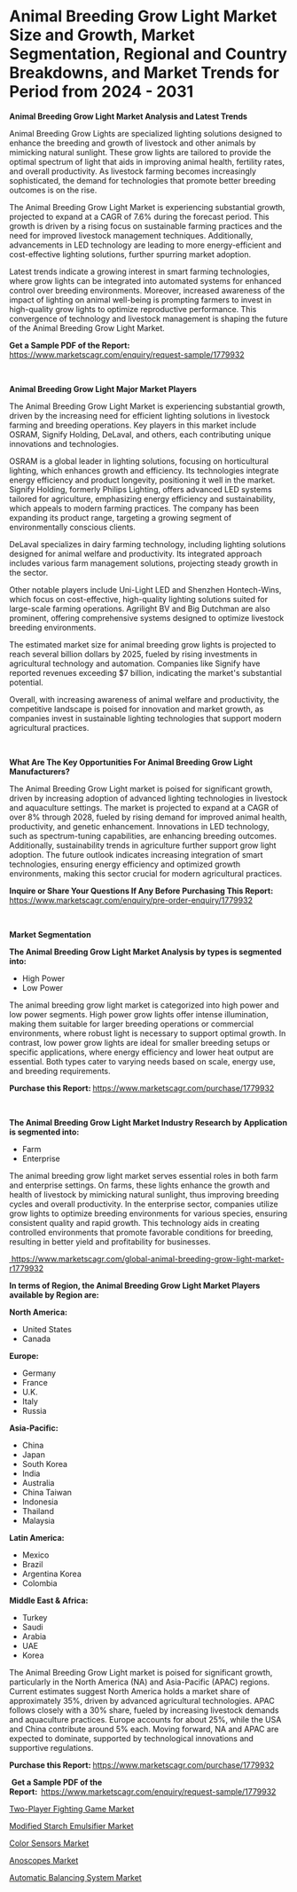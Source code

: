 <p><h1>Animal Breeding Grow Light Market Size and Growth, Market Segmentation, Regional and Country Breakdowns, and Market Trends for Period from 2024 -  2031</h1></p><p><strong>Animal Breeding Grow Light Market Analysis and Latest Trends</strong></p>
<p><p>Animal Breeding Grow Lights are specialized lighting solutions designed to enhance the breeding and growth of livestock and other animals by mimicking natural sunlight. These grow lights are tailored to provide the optimal spectrum of light that aids in improving animal health, fertility rates, and overall productivity. As livestock farming becomes increasingly sophisticated, the demand for technologies that promote better breeding outcomes is on the rise.</p><p>The Animal Breeding Grow Light Market is experiencing substantial growth, projected to expand at a CAGR of 7.6% during the forecast period. This growth is driven by a rising focus on sustainable farming practices and the need for improved livestock management techniques. Additionally, advancements in LED technology are leading to more energy-efficient and cost-effective lighting solutions, further spurring market adoption. </p><p>Latest trends indicate a growing interest in smart farming technologies, where grow lights can be integrated into automated systems for enhanced control over breeding environments. Moreover, increased awareness of the impact of lighting on animal well-being is prompting farmers to invest in high-quality grow lights to optimize reproductive performance. This convergence of technology and livestock management is shaping the future of the Animal Breeding Grow Light Market.</p></p>
<p><strong>Get a Sample PDF of the Report:&nbsp;</strong> <a href="https://www.marketscagr.com/enquiry/request-sample/1779932?utm_campaign=1268&utm_medium=2&utm_source=Github&utm_content=ia&utm_term=09102024&utm_id=animal-breeding-grow-light">https://www.marketscagr.com/enquiry/request-sample/1779932</a></p>
<p>&nbsp;</p>
<p><strong>Animal Breeding Grow Light Major Market Players</strong></p>
<p><p>The Animal Breeding Grow Light Market is experiencing substantial growth, driven by the increasing need for efficient lighting solutions in livestock farming and breeding operations. Key players in this market include OSRAM, Signify Holding, DeLaval, and others, each contributing unique innovations and technologies.</p><p>OSRAM is a global leader in lighting solutions, focusing on horticultural lighting, which enhances growth and efficiency. Its technologies integrate energy efficiency and product longevity, positioning it well in the market. Signify Holding, formerly Philips Lighting, offers advanced LED systems tailored for agriculture, emphasizing energy efficiency and sustainability, which appeals to modern farming practices. The company has been expanding its product range, targeting a growing segment of environmentally conscious clients.</p><p>DeLaval specializes in dairy farming technology, including lighting solutions designed for animal welfare and productivity. Its integrated approach includes various farm management solutions, projecting steady growth in the sector. </p><p>Other notable players include Uni-Light LED and Shenzhen Hontech-Wins, which focus on cost-effective, high-quality lighting solutions suited for large-scale farming operations. Agrilight BV and Big Dutchman are also prominent, offering comprehensive systems designed to optimize livestock breeding environments.</p><p>The estimated market size for animal breeding grow lights is projected to reach several billion dollars by 2025, fueled by rising investments in agricultural technology and automation. Companies like Signify have reported revenues exceeding $7 billion, indicating the market's substantial potential. </p><p>Overall, with increasing awareness of animal welfare and productivity, the competitive landscape is poised for innovation and market growth, as companies invest in sustainable lighting technologies that support modern agricultural practices.</p></p>
<p>&nbsp;</p>
<p><strong>What Are The Key Opportunities For Animal Breeding Grow Light Manufacturers?</strong></p>
<p><p>The Animal Breeding Grow Light market is poised for significant growth, driven by increasing adoption of advanced lighting technologies in livestock and aquaculture settings. The market is projected to expand at a CAGR of over 8% through 2028, fueled by rising demand for improved animal health, productivity, and genetic enhancement. Innovations in LED technology, such as spectrum-tuning capabilities, are enhancing breeding outcomes. Additionally, sustainability trends in agriculture further support grow light adoption. The future outlook indicates increasing integration of smart technologies, ensuring energy efficiency and optimized growth environments, making this sector crucial for modern agricultural practices.</p></p>
<p><strong>Inquire or Share Your Questions If Any Before Purchasing This Report:</strong> <a href="https://www.marketscagr.com/enquiry/pre-order-enquiry/1779932?utm_campaign=1268&utm_medium=2&utm_source=Github&utm_content=ia&utm_term=09102024&utm_id=animal-breeding-grow-light">https://www.marketscagr.com/enquiry/pre-order-enquiry/1779932</a></p>
<p>&nbsp;</p>
<p><strong>Market Segmentation</strong></p>
<p><strong>The Animal Breeding Grow Light Market Analysis by types is segmented into:</strong></p>
<p><ul><li>High Power</li><li>Low Power</li></ul></p>
<p><p>The animal breeding grow light market is categorized into high power and low power segments. High power grow lights offer intense illumination, making them suitable for larger breeding operations or commercial environments, where robust light is necessary to support optimal growth. In contrast, low power grow lights are ideal for smaller breeding setups or specific applications, where energy efficiency and lower heat output are essential. Both types cater to varying needs based on scale, energy use, and breeding requirements.</p></p>
<p><strong>Purchase this Report:&nbsp;</strong><a href="https://www.marketscagr.com/purchase/1779932?utm_campaign=1268&utm_medium=2&utm_source=Github&utm_content=ia&utm_term=09102024&utm_id=animal-breeding-grow-light">https://www.marketscagr.com/purchase/1779932</a></p>
<p>&nbsp;</p>
<p><strong>The Animal Breeding Grow Light Market Industry Research by Application is segmented into:</strong></p>
<p><ul><li>Farm</li><li>Enterprise</li></ul></p>
<p><p>The animal breeding grow light market serves essential roles in both farm and enterprise settings. On farms, these lights enhance the growth and health of livestock by mimicking natural sunlight, thus improving breeding cycles and overall productivity. In the enterprise sector, companies utilize grow lights to optimize breeding environments for various species, ensuring consistent quality and rapid growth. This technology aids in creating controlled environments that promote favorable conditions for breeding, resulting in better yield and profitability for businesses.</p></p>
<p><a href="https://www.marketscagr.com/global-animal-breeding-grow-light-market-r1779932?utm_campaign=1268&utm_medium=2&utm_source=Github&utm_content=ia&utm_term=09102024&utm_id=animal-breeding-grow-light">&nbsp;https://www.marketscagr.com/global-animal-breeding-grow-light-market-r1779932</a></p>
<p><strong>In terms of Region, the Animal Breeding Grow Light Market Players available by Region are:</strong></p>
<p>
    <p> <strong> North America: </strong>
        <ul>
            <li>United States</li>
            <li>Canada</li>
        </ul>
        </p> 
    <p> <strong> Europe: </strong>
        <ul>
            <li>Germany</li>
            <li>France</li>
            <li>U.K.</li>
            <li>Italy</li>
            <li>Russia</li>
        </ul>
        </p> 
    <p> <strong> Asia-Pacific: </strong>
        <ul>
            <li>China</li>
            <li>Japan</li>
            <li>South Korea</li>
            <li>India</li>
            <li>Australia</li>
            <li>China Taiwan</li>
            <li>Indonesia</li>
            <li>Thailand</li>
            <li>Malaysia</li>
        </ul>
        </p> 
    <p> <strong> Latin America: </strong>
        <ul>
            <li>Mexico</li>
            <li>Brazil</li>
            <li>Argentina Korea</li>
            <li>Colombia</li>
        </ul>
        </p> 
    <p> <strong> Middle East & Africa: </strong>
        <ul>
            <li>Turkey</li>
            <li>Saudi</li>
            <li>Arabia</li>
            <li>UAE</li>
            <li>Korea</li>
        </ul>
    </p>
    </p>
<p><p>The Animal Breeding Grow Light market is poised for significant growth, particularly in the North America (NA) and Asia-Pacific (APAC) regions. Current estimates suggest North America holds a market share of approximately 35%, driven by advanced agricultural technologies. APAC follows closely with a 30% share, fueled by increasing livestock demands and aquaculture practices. Europe accounts for about 25%, while the USA and China contribute around 5% each. Moving forward, NA and APAC are expected to dominate, supported by technological innovations and supportive regulations.</p></p>
<p><strong>Purchase this Report: </strong><a href="https://www.marketscagr.com/purchase/1779932?utm_campaign=1268&utm_medium=2&utm_source=Github&utm_content=ia&utm_term=09102024&utm_id=animal-breeding-grow-light">https://www.marketscagr.com/purchase/1779932</a></p>
<p>&nbsp;<strong>Get a Sample PDF of the Report:&nbsp;&nbsp;</strong><a href="https://www.marketscagr.com/enquiry/request-sample/1779932?utm_campaign=1268&utm_medium=2&utm_source=Github&utm_content=ia&utm_term=09102024&utm_id=animal-breeding-grow-light">https://www.marketscagr.com/enquiry/request-sample/1779932</a></p>
<p><strong></strong></p>
<p><p><a href="https://github.com/RickHolmes3/Market-Research-Report-List-6/blob/main/two-player-fighting-game-market.md?utm_campaign=1268&utm_medium=2&utm_source=Github&utm_content=ia&utm_term=09102024&utm_id=animal-breeding-grow-light">Two-Player Fighting Game Market</a></p><p><a href="https://issuu.com/reportprime-2/docs/modified-starch-emulsifier-market-s_6f6e16fc6cc4d8?utm_campaign=1268&utm_medium=2&utm_source=Github&utm_content=ia&utm_term=09102024&utm_id=animal-breeding-grow-light">Modified Starch Emulsifier Market</a></p><p><a href="https://www.linkedin.com/pulse/global-color-sensors-market-landscape-future-trends-strategic-6limf?trackingId=SVTZOOGhTWqmzmRFYkIFew%3D%3D&utm_campaign=1268&utm_medium=2&utm_source=Github&utm_content=ia&utm_term=09102024&utm_id=animal-breeding-grow-light">Color Sensors Market</a></p><p><a href="https://www.linkedin.com/pulse/competitive-intelligence-anoscopes-market-key-players-strategies-euomc?utm_campaign=1268&utm_medium=2&utm_source=Github&utm_content=ia&utm_term=09102024&utm_id=animal-breeding-grow-light">Anoscopes Market</a></p><p><a href="https://www.linkedin.com/pulse/automatic-balancing-system-market-industry-landscape-growth-aqmvf?trackingId=gTmqAmaxR56T%2BCEglmfoSA%3D%3D&utm_campaign=1268&utm_medium=2&utm_source=Github&utm_content=ia&utm_term=09102024&utm_id=animal-breeding-grow-light">Automatic Balancing System Market</a></p></p>